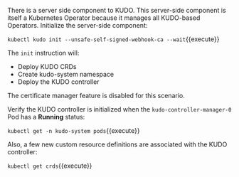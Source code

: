 There is a server side component to KUDO. This server-side component is itself a Kubernetes Operator because it manages all KUDO-based Operators. Initialize the server-side component:

`kubectl kudo init --unsafe-self-signed-webhook-ca --wait`{{execute}}

The `init` instruction will:

- Deploy KUDO CRDs
- Create kudo-system namespace
- Deploy the KUDO controller

The certificate manager feature is disabled for this scenario.

Verify the KUDO controller is initialized when the `kudo-controller-manager-0` Pod has a **Running** status:

`kubectl get -n kudo-system pods`{{execute}}

Also, a few new custom resource definitions are associated with the KUDO controller:

`kubectl get crds`{{execute}}
